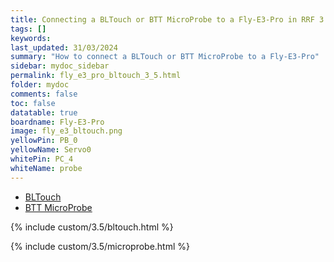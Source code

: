 ```yaml
---
title: Connecting a BLTouch or BTT MicroProbe to a Fly-E3-Pro in RRF 3.5.0 Onwards
tags: []
keywords: 
last_updated: 31/03/2024
summary: "How to connect a BLTouch or BTT MicroProbe to a Fly-E3-Pro"
sidebar: mydoc_sidebar
permalink: fly_e3_pro_bltouch_3_5.html
folder: mydoc
comments: false
toc: false
datatable: true
boardname: Fly-E3-Pro
image: fly_e3_bltouch.png
yellowPin: PB_0
yellowName: Servo0
whitePin: PC_4
whiteName: probe
---
```


<ul id="profileTabs" class="nav nav-tabs">
  <li class="active"><a class="noCrossRef" href="#bltouch" data-toggle="tab">BLTouch</a></li>  
	<li><a class="noCrossRef" href="#micro" data-toggle="tab">BTT MicroProbe</a></li>
</ul>
  <div class="tab-content">
<div role="tabpanel" class="tab-pane active" id="bltouch" markdown="1">

{% include custom/3.5/bltouch.html %}

</div>

<div role="tabpanel" class="tab-pane" id="micro" markdown="1">

{% include custom/3.5/microprobe.html %}

</div>

</div>
